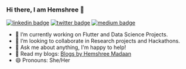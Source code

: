 ### Hi there, I am Hemshree 👋

[![linkedin badge](https://img.shields.io/badge/linkedin-Hemshree_Madaan-0077b5?style=flat-square&logo=linkedin)](https://www.linkedin.com/in/hemshree-madaan)
[![twitter badge](https://img.shields.io/badge/twitter-@hemshree_madaan-1da1f2?style=flat-square&logo=twitter)](https://twitter.com/hemshree_madaan)
[![medium badge](https://img.shields.io/badge/medium-Hemshree_Madaan-0077b5?style=flat-square&logo=medium)](https://medium.com/@hemshree3110)


- 🔭 I’m currently working on Flutter and Data Science Projects. 
- 👯 I’m looking to collaborate in Research projects and Hackathons.
- 💬 Ask me about anything, I'm happy to help!
- 📝 Read my blogs: [Blogs by Hemshree Madaan](https://medium.com/@hemshree3110)
- 😄 Pronouns: She/Her


<!--
**Hemshree/Hemshree** is a ✨ _special_ ✨ repository because its `README.md` (this file) appears on your GitHub profile.

Here are some ideas to get you started:

- 🔭 I’m currently working on ...
- 🌱 I’m currently learning ...
- 👯 I’m looking to collaborate on ...
- 🤔 I’m looking for help with ...
- 💬 Ask me about ...
- 📫 How to reach me: ...
- 😄 Pronouns: ...
- ⚡ Fun fact: ...
-->
